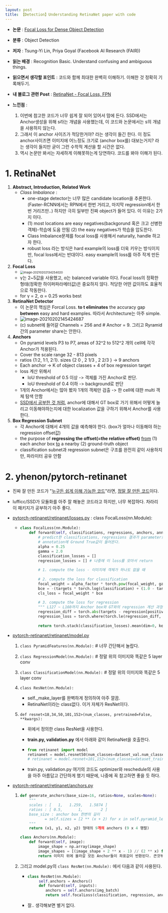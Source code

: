 ```yaml
---
layout: post
title: 【Detection】Understanding RetinaNet paper with code 
---
```


- **논문** : [Focal Loss for Dense Object Detection](https://arxiv.org/pdf/1708.02002.pdf)

- **분류** : Object Detection

- **저자** : Tsung-Yi Lin, Priya Goyal (Facebook AI Research (FAIR))

- **읽는 배경** : Recognition Basic. Understand confusing and ambiguous things.

- **읽으면서 생각할 포인트** : 코드와 함께 최대한 완벽히 이해하기. 이해한 것 정확히 기록해두기.

- **내 블로그 관련 Post** : [RetinaNet - Focal Loss, FPN](https://junha1125.github.io/blog/artificial-intelligence/2020-08-23-RetinaNet/)

- **느낀점**  : 

  1. 이번에 참고한 코드가 너무 쉽게 잘 되어 있어서 맘에 든다. SSD에서는 Anchor생성을 위해 s라는 개념을 사용했는데, 이 코드와 논문에서는 s의 개념을 사용하지 않는다.
  2. 그래서 이 anchor 사이즈가 적당한거야? 라는 생각이 들긴 한다. 이 정도 anchor사이즈면 이미지에 어느정도 크기로 (anchor box를) 대보는거지? 라는 생각이 들지만 굳이 그런 수학적 계산을 할 시간은 없다.
  3. 역시 논문만 봐서는 자세하게 이해못하는게 당연하다. 코드를 봐야 이해가 된다. 

  



# 1. RetinaNet

1. **Abstract, Introduction, Related Work** 
   - *Class Imbalance* :  
     - one-stage detector는 너무 많은 candidate location을 추론한다.(Faster-RCNN에서는 RPN에서 한번 거리고, 마지막 regression에서 한번 거리즈만..) 하지만 극히 일부만 진짜 object가 들어 있다. 이 이유는 2가지 이다. 
     - (1) most locations are easy negatives(backgorund 혹은 크고 선병한 객체)-학습에 도움 안됨 (2) the easy negatives가 학습을 압도한다.  
     - Class Imbalance문제를 focal loss를 사용해서 naturally, handle 하고 자 한다.
     -  robust loss 라는 방식은 hard example의 loss를 더욱 키우는 방식이지만, focal loss에서는 반대이다. easy example의 loss를 아주 작게 만든다.
2. **Focal Loss**
   - <img src="C:\Users\sb020\AppData\Roaming\Typora\typora-user-images\image-20210202134254020.png" alt="image-20210202134254020" style="zoom:67%;" />
   - γ는 2~5값을 사용했고, α는 balanced variable 이다. Focal loss의 정확한 형태(정확한 하이퍼파라메터값)은 중요하지 않다. 적당한 어떤 값이하도 효율적으로 작동한다. 
   - for γ = 2, α = 0.25 works best
3. **RetinaNet Detector**
   - 이 논문의 핵심은 Forcal Loss. **to t eliminates** the accuracy gap **between** easy and hard examples. 따라서 Architecture는 아주 simple.
   - ![image-20210202145424687](C:\Users\sb020\AppData\Roaming\Typora\typora-user-images\image-20210202145424687.png)
   - (c) subnet에 들어갈 Channels = 256 and \# Anchor = 9. 그리고 Ryramid간의 parameter share는 안한다.
4. **Anchors**
   - On pyramid levels P3 to P7, areas of 32^2 to 512^2 개의 cell에 각각 Anchor가 적용된다. 
   - Cover the scale range 32 - 813 pixels
   - ratios {1:2, 1:1, 2:1}. sizes {2 0 , 2 1/3 , 2 2/3 } -> 9 anchors
   - Each anchor -> K of object classes + 4 of box regression target
   - loss 계산 위해서
     - IoU threshold of 0.5 이상 -> 객체를 가진 Anchor로 판단.
     - IoU threshold of 0.4 이하 -> background로 판단
   - 1개의 Anchor에서는 많아 봤자 1개의 객체만 검출 -> 한 cell에 대한 multi 객체 탐색 안함
   - [SSD에서 공부한 것 처럼](https://junha1125.github.io/blog/artificial-intelligence/2021-01-29-SSDwithCode/), anchor에 대해서 GT box로 가기 위해서 어떻게 늘리고 이동해야하는지에 대한 localization 값을 구하기 위해서 Anchor를 사용한다. 
5. **Box Regression Subnet**
   - 각 Anchor에 대해서 4개의 값을 예측해야 한다. (box가 얼마나 이동해야 하는 regression offset값)
   - the purpose of **regressing the offset(=the relative offset)** <u>from</u> (1) each anchor box <u>to</u> a nearby (2) ground-truth object
   - classification subnet과 regression subnet은 구조를 완전히 같이 사용하지만, 파라미터 공유 안함





# 2. yhenon/pytorch-retinanet

- 진짜 잘 만든 코드가 "<u>누구든 쉽게 이해 가능한 코드</u>"라면, <u>정말 잘 만든 코드</u>이다. 

- lufficc/SSD가 모듈화를 아주 잘 해놓은 코드라고 하지만, 너무 복잡하다. 차라리 이 패키지가 공부하기 아주 좋다.

- [pytorch-retinanet/retinanet/losses.py](https://github.com/yhenon/pytorch-retinanet/blob/master/retinanet/losses.py) : class FocalLoss(nn.Module):

  - ```python
    class FocalLoss(nn.Module):
        def forward(self, classifications, regressions, anchors, annotations):
            # predict한 classifications, regressions 결과가 parameter로 들어온다. 
            # annotation에 Ground True값이 들어온다. 
            alpha = 0.25
            gamma = 2.0
            classification_losses = [] 
            regression_losses = [] # 나중에 이 loss를 모아서 return
            
            # 1. compute the loss - 이미지에 객체가 하나도 없을 때
            
            # 2. compute the loss for classification
            focal_weight = alpha_factor * torch.pow(focal_weight, gamma)
            bce = -(targets * torch.log(classification) + (1.0 - targets) * torch.log(1.0 - classification)) # object, background 모두. targets =[1,0]
            cls_loss = focal_weight * bce
            
            # 3. compute the loss for regression
            """ L127 ~ L160까지 Anchor box와 GT와의 regression 계산 과정(SSDw/codePost 참조)= target"""
            regression_diff = torch.abs(targets - regression[positive_indices, :])
            regression_loss = torch.where(torch.le(regression_diff, 1.0 / 9.0),  0.5 * 9.0 * torch.pow(regression_diff, 2), regression_diff - 0.5 / 9.0 )
            
            return torch.stack(classification_losses).mean(dim=0, keepdim=True), torch.stack(regression_losses).mean(dim=0, keepdim=True)
    ```

- [pytorch-retinanet/retinanet/model.py](https://github.com/yhenon/pytorch-retinanet/blob/master/retinanet/model.py) 

  1. `class PyramidFeatures(nn.Module):` # 너무 간단해서 놀랍다. 

  2. `class RegressionModel(nn.Module):` # 정말 위의 이미지와 똑같은 5 layer conv

  3. `class ClassificationModel(nn.Module):` # 정말 위의 이미지와 똑같은 5 layer conv

  4. `class ResNet(nn.Module):`

     - self._make_layer를 완벽하게 정의하여 아주 깔끔.
     - RetinaNet이라는 class없다. 이거 자체가 ResNet이다. 

  5. `def resnet<18,34,50,101,152>(num_classes, pretrained=False, **kwargs):`

     - 위에서 정의한 class ResNet을 사용한다. 

     - **train.py, validation.py** 에서 아래와 같이 RetinaNet을 호출한다. 

     - ```python
       from retinanet import model
       retinanet = model.resnet50(num_classes=dataset_val.num_classes(), pretrained=True)
       # retinanet = model.resnet<101,152>(num_classes=dataset_train.num_classes(), pretrained=True)
       
       ```

     - train.py, validation.py 여기의 코드도 optimizer와 reschedule의 사용을 아주 아름답고 간단하게 했기 때문에, 나중에 꼭 참고하면 좋을 듯 하다.

- [pytorch-retinanet/retinanet/anchors.py](https://github.com/yhenon/pytorch-retinanet/blob/master/retinanet/anchors.py)

  1. ```python
     def generate_anchors(base_size=16, ratios=None, scales=None):
         """
         scales : [   1,   1.259,   1.5874 ]
         ratios : [ 0.5,       1,        2 ]
         base_size : anchor box 한변의 길이
         		= self.sizes = [2 ** (x + 2) for x in self.pyramid_levels(=[3, 4, 5, 6, 7])]
         """
         return (x1, y1, x2, y2) 형태의 9개의 anchors (9 x 4 행렬)
     
     class Anchors(nn.Module):
         def forward(self, image):
             image_shape = np.array(image_shape)
             image_shapes = [(image_shape + 2 ** x - 1) // (2 ** x) for x in self.pyramid_levels] # backbone을 통과하고 나오는 feature map size
             return 이미지 위에 올라갈 모든 Anchor들이 좌표값이 반환된다. 큰것부터 작은것까지.
     ```

  2. 그리고 model.py의 `class ResNet(nn.Module):` 에서 다음과 같이 사용된다.

     - ```python
       class ResNet(nn.Module):
            self.anchors = Anchors()
            def forward(self, inputs):
               anchors = self.anchors(img_batch)
               return self.focalLoss(classification, regression, anchors, annotations)
       ```

     - 잘.. 생각해보면 별거 없다.

